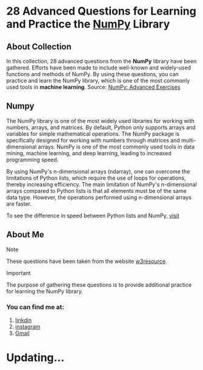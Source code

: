 # 28 Advanced Questions for Learning and Practice the [NumPy](https://numpy.org/) Library

## About Collection
In this collection, 28 advanced questions from the **NumPy** library have been gathered. Efforts have been made to include well-known and widely-used functions and methods of NumPy. By using these questions, you can practice and learn the NumPy library, which is one of the most commonly used tools in **machine learning**.
Source: [NumPy: Advanced Exercises](https://www.w3resource.com/python-exercises/numpy/index-advance.php)

## Numpy
The NumPy library is one of the most widely used libraries for working with numbers, arrays, and matrices. By default, Python only supports arrays and variables for simple mathematical operations. The NumPy package is specifically designed for working with numbers through matrices and multi-dimensional arrays. NumPy is one of the most commonly used tools in data mining, machine learning, and deep learning, leading to increased programming speed.

By using NumPy's n-dimensional arrays (ndarray), one can overcome the limitations of Python lists, which require the use of loops for operations, thereby increasing efficiency. The main limitation of NumPy's n-dimensional arrays compared to Python lists is that all elements must be of the same data type. However, the operations performed using n-dimensional arrays are faster.

To see the difference in speed between Python lists and NumPy, [visit](./speed_test.py)

## About Me
> [!NOTE]
> These questions have been taken from the website [w3resource](https://www.w3resource.com/python-exercises/numpy/index-advance.php).

> [!IMPORTANT]
> The purpose of gathering these questions is to provide additional practice for learning the NumPy library.

### You can find me at:
1. [linkdin](www.linkedin.com/in/amirmohsen-taheri)
2. [instagram](instagram.com/pybyamir)
3. [Gmail](amirmohsentaheri.k@gmail.com)

# Updating...